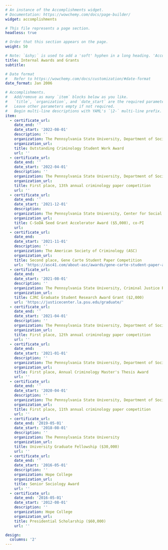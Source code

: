 ```yaml
---
# An instance of the Accomplishments widget.
# Documentation: https://wowchemy.com/docs/page-builder/
widget: accomplishments

# This file represents a page section.
headless: true

# Order that this section appears on the page.
weight: 50

# Note: `&shy;` is used to add a 'soft' hyphen in a long heading. 'Accomplish&shy;ments'
title: Internal Awards and Grants
subtitle:

# Date format
#   Refer to https://wowchemy.com/docs/customization/#date-format
date_format: Jan 2006

# Accomplishments.
#   Add/remove as many `item` blocks below as you like.
#   `title`, `organization`, and `date_start` are the required parameters.
#   Leave other parameters empty if not required.
#   Begin multi-line descriptions with YAML's `|2-` multi-line prefix.
item:
  - certificate_url:
    date_end: ''
    date_start: '2022-08-01'
    description: ''
    organization: The Pennsylvania State University, Department of Sociology and Criminology 
    organization_url:
    title: Outstanding Criminology Student Work Award
    url: ''
  - certificate_url:
    date_end: ''
    date_start: '2022-04-01'
    description: ''
    organization: The Pennsylvania State University, Department of Sociology and Criminology
    organization_url:
    title: First place, 13th annual criminology paper competition
    url: ''
  - certificate_url:
    date_end: ''
    date_start: '2021-12-01'
    description:
    organization: The Pennsylvania State University, Center for Social Data Analytics
    organization_url:
    title: C-SoDA Seed Grant Accelerator Award ($5,000), co-PI 
    url:
  - certificate_url:
    date_end:
    date_start: '2021-11-01'
    description: ''
    organization: The American Society of Criminology (ASC)
    organization_url:
    title: Second place, Gene Carte Student Paper Competition
    url: 'https://asc41.com/about-asc/awards/gene-carte-student-paper-award-recipients/'
  - certificate_url:
    date_end:
    date_start: '2021-08-01'
    description: ''
    organization: The Pennsylvania State University, Criminal Justice Research Center
    organization_url:
    title: CJRC Graduate Student Research Award Grant ($2,000)
    url: 'https://justicecenter.la.psu.edu/graduate/'
  - certificate_url:
    date_end: ''
    date_start: '2021-04-01'
    description: ''
    organization: The Pennsylvania State University, Department of Sociology and Criminology
    organization_url:
    title: First place, 12th annual criminology paper competition
    url: ''
  - certificate_url:
    date_end:
    date_start: '2021-01-01'
    description: ''
    organization: The Pennsylvania State University, Department of Sociology and Criminology
    organization_url:
    title: First place, Annual Criminology Master's Thesis Award
    url: ''
  - certificate_url:
    date_end: ''
    date_start: '2020-04-01'
    description: ''
    organization: The Pennsylvania State University, Department of Sociology and Criminology
    organization_url:
    title: First place, 11th annual criminology paper competition
    url: ''
  - certificate_url:
    date_end: '2019-05-01'
    date_start: '2018-08-01'
    description: ''
    organization: The Pennsylvania State University
    organization_url:
    title: University Graduate Fellowship ($30,000)
    url: ''
  - certificate_url:
    date_end: ''
    date_start: '2016-05-01'
    description: ''
    organization: Hope College
    organization_url:
    title: Senior Sociology Award
    url: ''
  - certificate_url:
    date_end: '2016-05-01'
    date_start: '2012-08-01'
    description: ''
    organization: Hope College
    organization_url:
    title: Presidential Scholarship ($60,000)
    url: ''

design:
  columns: '2'
---
```

